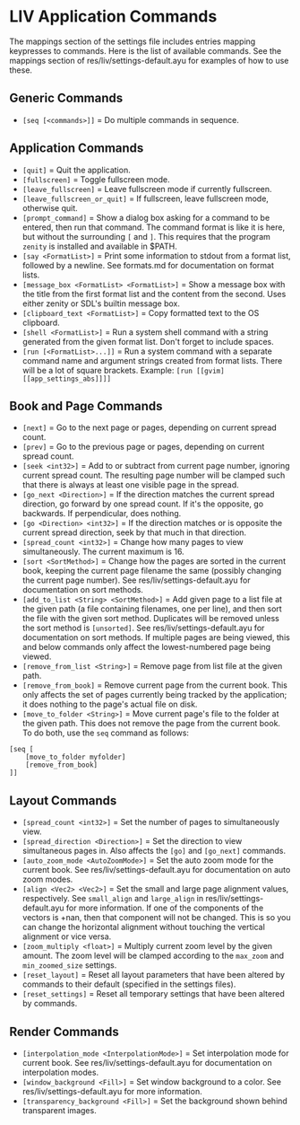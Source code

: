 LIV Application Commands
========================

The mappings section of the settings file includes entries mapping keypresses to
commands.  Here is the list of available commands.  See the mappings section of
res/liv/settings-default.ayu for examples of how to use these.

Generic Commands
----------------
- `[seq [<commands>]]` = Do multiple commands in sequence.

Application Commands
--------------------
- `[quit]` = Quit the application.
- `[fullscreen]` = Toggle fullscreen mode.
- `[leave_fullscreen]` = Leave fullscreen mode if currently fullscreen.
- `[leave_fullscreen_or_quit]` = If fullscreen, leave fullscreen mode, otherwise
    quit.
- `[prompt_command]` = Show a dialog box asking for a command to be entered,
    then run that command.  The command format is like it is here, but without
    the surrounding `[` and `]`.  This requires that the program `zenity` is
    installed and available in $PATH.
- `[say <FormatList>]` = Print some information to stdout from a format list,
    followed by a newline.  See formats.md for documentation on format lists.
- `[message_box <FormatList> <FormatList>]` = Show a message box with the title
    from the first format list and the content from the second.  Uses either
    zenity or SDL's builtin message box.
- `[clipboard_text <FormatList>]` = Copy formatted text to the OS clipboard.
- `[shell <FormatList>]` = Run a system shell command with a string generated
    from the given format list.  Don't forget to include spaces.
- `[run [<FormatList>...]]` = Run a system command with a separate command name
    and argument strings created from format lists.  There will be a lot of
    square brackets.  Example: `[run [[gvim] [[app_settings_abs]]]]`

Book and Page Commands
----------------------
- `[next]` = Go to the next page or pages, depending on current spread count.
- `[prev]` = Go to the previous page or pages, depending on current spread
    count.
- `[seek <int32>]` = Add to or subtract from current page number, ignoring
    current spread count.  The resulting page number will be clamped such that
    there is always at least one visible page in the spread.
- `[go_next <Direction>]` = If the direction matches the current spread
    direction, go forward by one spread count.  If it's the opposite, go
    backwards.  If perpendicular, does nothing.
- `[go <Direction> <int32>]` = If the direction matches or is opposite the
    current spread direction, seek by that much in that direction.
- `[spread_count <int32>]` = Change how many pages to view simultaneously.  The
    current maximum is 16.
- `[sort <SortMethod>]` = Change how the pages are sorted in the current book,
    keeping the current page filename the same (possibly changing the current
    page number).  See res/liv/settings-default.ayu for documentation on sort
    methods.
- `[add_to_list <String> <SortMethod>]` = Add given page to a list file at the
    given path (a file containing filenames, one per line), and then sort the
    file with the given sort method.  Duplicates will be removed unless the sort
    method is `[unsorted]`.  See res/liv/settings-default.ayu for documentation
    on sort methods.  If multiple pages are being viewed, this and below
    commands only affect the lowest-numbered page being viewed.
- `[remove_from_list <String>]` = Remove page from list file at the given path.
- `[remove_from_book]` = Remove current page from the current book.  This only
    affects the set of pages currently being tracked by the application; it does
    nothing to the page's actual file on disk.
- `[move_to_folder <String>]` = Move current page's file to the folder at the
    given path.  This does not remove the page from the current book.  To do
    both, use the `seq` command as follows:
```
[seq [
    [move_to_folder myfolder]
    [remove_from_book]
]]
```

Layout Commands
---------------
- `[spread_count <int32>]` = Set the number of pages to simultaneously view.
- `[spread_direction <Direction>]` = Set the direction to view simultaneous
    pages in.  Also affects the `[go]` and `[go_next]` commands.
- `[auto_zoom_mode <AutoZoomMode>]` = Set the auto zoom mode for the current
    book.  See res/liv/settings-default.ayu for documentation on auto zoom
    modes.
- `[align <Vec2> <Vec2>]` = Set the small and large page alignment values,
    respectively.  See `small_align` and `large_align` in
    res/liv/settings-default.ayu for more information.  If one of the components
    of the vectors is +nan, then that component will not be changed.  This is so
    you can change the horizontal alignment without touching the vertical
    alignment or vice versa.
- `[zoom_multiply <float>]` = Multiply current zoom level by the given amount.
    The zoom level will be clamped according to the `max_zoom` and
    `min_zoomed_size` settings.
- `[reset_layout]` = Reset all layout parameters that have been altered by
    commands to their default (specified in the settings files).
- `[reset_settings]` = Reset all temporary settings that have been altered by
    commands.

Render Commands
---------------
- `[interpolation_mode <InterpolationMode>]` = Set interpolation mode for
    current book.  See res/liv/settings-default.ayu for documentation on
    interpolation modes.
- `[window_background <Fill>]` = Set window background to a color.  See
    res/liv/settings-default.ayu for more information.
- `[transparency_background <Fill>]` = Set the background shown behind
    transparent images.

